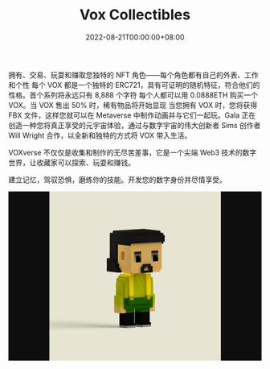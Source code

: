 ﻿---
title: "Vox Collectibles"
description: "DEFI 的头像
Gala Labs 的可爱新收藏系列"
date: 2022-08-21T00:00:00+08:00
lastmod: 2022-08-21T00:00:00+08:00
draft: false
authors: ["boogArno"]
featuredImage: "vox-collectibles.png"
tags: ["Collectibles","Vox Collectibles"]
categories: ["nfts"]
nfts: ["Collectibles"]
blockchain: "ETH"
website: "https://collectvox.com/"
twitter: "https://twitter.com/gogalagames"
discord: "https://discord.com/invite/EHgJJM6SdQ"
telegram: ""
github: ""
youtube: ""
twitch: ""
facebook: ""
instagram: "https://www.instagram.com/gogalagames/"
reddit: ""
medium: "https://gogalagames.medium.com/"
steam: ""
gitbook: ""
googleplay: ""
appstore: ""
status: "Live"
weight: 
lightgallery: true
toc: true
pinned: false
recommend: false
recommend1: false
---
拥有、交易、玩耍和赚取您独特的 NFT 角色——每个角色都有自己的外表、工作和个性
每个 VOX 都是一个独特的 ERC721，具有可证明的随机特征，符合他们的性格。首个系列将永远只有 8,888 个字符
每个人都可以用 0.0888ETH 购买一个 VOX。当 VOX 售出 50% 时，稀有物品将开始显现
当您拥有 VOX 时，您将获得 FBX 文件，这样您就可以在 Metaverse 中制作动画并与它们一起玩。Gala 正在创造一种您将真正享受的元宇宙体验，通过与数字宇宙的伟大创新者 Sims 创作者 Will Wright 合作，以全新和独特的方式将 VOX 带入生活。

VOXverse 不仅仅是收集和制作的无尽苦差事，它是一个尖端 Web3 技术的数字世界，让收藏家可以探索、玩耍和赚钱。

建立记忆，驾驭恐惧，磨练你的技能。开发您的数字身份并尽情享受。

![voxcollectibles-dapp-collectibles-ethereum-image2_359812268ae817e674ed579e9448a6a3](voxcollectibles-dapp-collectibles-ethereum-image2_359812268ae817e674ed579e9448a6a3.png)